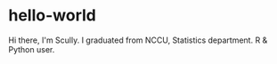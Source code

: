 # hello-world

Hi there,
I'm Scully. I graduated from NCCU, Statistics department.
R & Python user.
